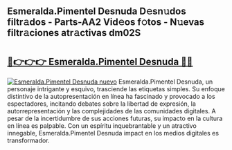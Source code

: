 ## Esmeralda.Pimentel Desnuda D𝚎sn𝚞dos filtr𝚊dos - Parts-AA2 Vid𝚎os f𝚘tos - N𝚞evas filtr𝚊ciones atr𝚊ctivas dm02S

# <h2><a href="http://mb3lbe.tromn.icu/?c=Esmeralda.Pimentel+Desnuda">🔗👉👉👉 Esmeralda.Pimentel Desnuda 🔗🔗</a></h2>

[![Esmeralda.Pimentel Desnuda nuevo](https://i.imgur.com/pEAQMta.gif)](http://mb3lbe.tromn.icu/?c=Esmeralda.Pimentel+Desnuda)
Esmeralda.Pimentel Desnuda, un personaje intrigante y esquivo, trasciende las etiquetas simples. Su enfoque distintivo de la autopresentación en línea ha fascinado y provocado a los espectadores, incitando debates sobre la libertad de expresión, la autorrepresentación y las complejidades de las comunidades digitales. A pesar de la incertidumbre de sus acciones futuras, su impacto en la cultura en línea es palpable. Con un espíritu inquebrantable y un atractivo innegable, Esmeralda.Pimentel Desnuda impact en los medios digitales es transformador.
